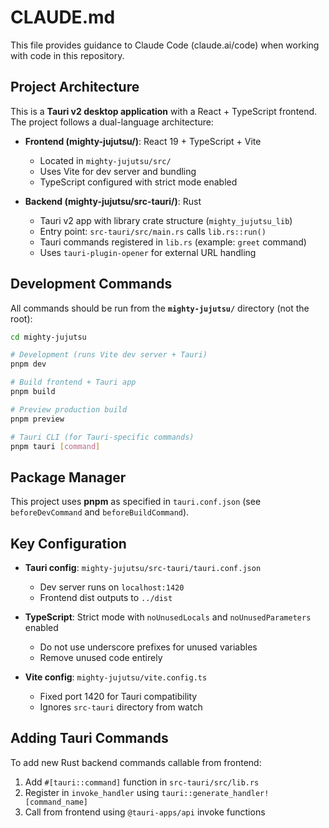 # CLAUDE.md

This file provides guidance to Claude Code (claude.ai/code) when working with code in this repository.

## Project Architecture

This is a **Tauri v2 desktop application** with a React + TypeScript frontend. The project follows a dual-language architecture:

- **Frontend (mighty-jujutsu/)**: React 19 + TypeScript + Vite
  - Located in `mighty-jujutsu/src/`
  - Uses Vite for dev server and bundling
  - TypeScript configured with strict mode enabled

- **Backend (mighty-jujutsu/src-tauri/)**: Rust
  - Tauri v2 app with library crate structure (`mighty_jujutsu_lib`)
  - Entry point: `src-tauri/src/main.rs` calls `lib.rs::run()`
  - Tauri commands registered in `lib.rs` (example: `greet` command)
  - Uses `tauri-plugin-opener` for external URL handling

## Development Commands

All commands should be run from the **`mighty-jujutsu/`** directory (not the root):

```bash
cd mighty-jujutsu

# Development (runs Vite dev server + Tauri)
pnpm dev

# Build frontend + Tauri app
pnpm build

# Preview production build
pnpm preview

# Tauri CLI (for Tauri-specific commands)
pnpm tauri [command]
```

## Package Manager

This project uses **pnpm** as specified in `tauri.conf.json` (see `beforeDevCommand` and `beforeBuildCommand`).

## Key Configuration

- **Tauri config**: `mighty-jujutsu/src-tauri/tauri.conf.json`
  - Dev server runs on `localhost:1420`
  - Frontend dist outputs to `../dist`

- **TypeScript**: Strict mode with `noUnusedLocals` and `noUnusedParameters` enabled
  - Do not use underscore prefixes for unused variables
  - Remove unused code entirely

- **Vite config**: `mighty-jujutsu/vite.config.ts`
  - Fixed port 1420 for Tauri compatibility
  - Ignores `src-tauri` directory from watch

## Adding Tauri Commands

To add new Rust backend commands callable from frontend:

1. Add `#[tauri::command]` function in `src-tauri/src/lib.rs`
2. Register in `invoke_handler` using `tauri::generate_handler![command_name]`
3. Call from frontend using `@tauri-apps/api` invoke functions
